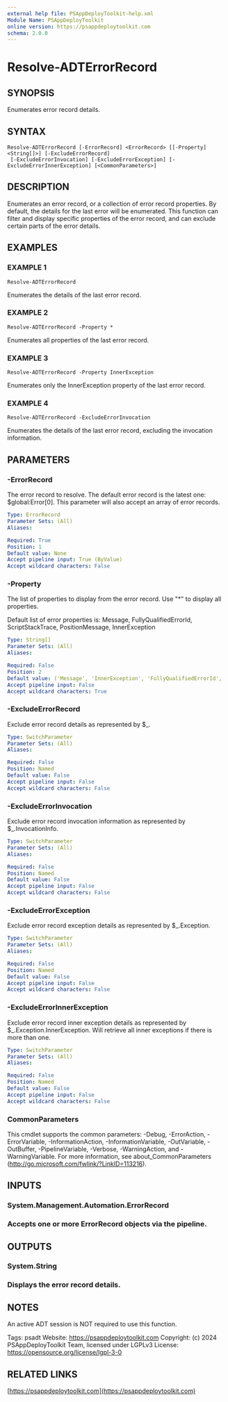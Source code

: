 ```yaml
---
external help file: PSAppDeployToolkit-help.xml
Module Name: PSAppDeployToolkit
online version: https://psappdeploytoolkit.com
schema: 2.0.0
---
```


# Resolve-ADTErrorRecord

## SYNOPSIS
Enumerates error record details.

## SYNTAX

```
Resolve-ADTErrorRecord [-ErrorRecord] <ErrorRecord> [[-Property] <String[]>] [-ExcludeErrorRecord]
 [-ExcludeErrorInvocation] [-ExcludeErrorException] [-ExcludeErrorInnerException] [<CommonParameters>]
```

## DESCRIPTION
Enumerates an error record, or a collection of error record properties.
By default, the details for the last error will be enumerated.
This function can filter and display specific properties of the error record, and can exclude certain parts of the error details.

## EXAMPLES

### EXAMPLE 1
```
Resolve-ADTErrorRecord
```

Enumerates the details of the last error record.

### EXAMPLE 2
```
Resolve-ADTErrorRecord -Property *
```

Enumerates all properties of the last error record.

### EXAMPLE 3
```
Resolve-ADTErrorRecord -Property InnerException
```

Enumerates only the InnerException property of the last error record.

### EXAMPLE 4
```
Resolve-ADTErrorRecord -ExcludeErrorInvocation
```

Enumerates the details of the last error record, excluding the invocation information.

## PARAMETERS

### -ErrorRecord
The error record to resolve.
The default error record is the latest one: $global:Error\[0\].
This parameter will also accept an array of error records.

```yaml
Type: ErrorRecord
Parameter Sets: (All)
Aliases:

Required: True
Position: 1
Default value: None
Accept pipeline input: True (ByValue)
Accept wildcard characters: False
```

### -Property
The list of properties to display from the error record.
Use "*" to display all properties.

Default list of error properties is: Message, FullyQualifiedErrorId, ScriptStackTrace, PositionMessage, InnerException

```yaml
Type: String[]
Parameter Sets: (All)
Aliases:

Required: False
Position: 2
Default value: ('Message', 'InnerException', 'FullyQualifiedErrorId', 'ScriptStackTrace', 'PositionMessage')
Accept pipeline input: False
Accept wildcard characters: True
```

### -ExcludeErrorRecord
Exclude error record details as represented by $_.

```yaml
Type: SwitchParameter
Parameter Sets: (All)
Aliases:

Required: False
Position: Named
Default value: False
Accept pipeline input: False
Accept wildcard characters: False
```

### -ExcludeErrorInvocation
Exclude error record invocation information as represented by $_.InvocationInfo.

```yaml
Type: SwitchParameter
Parameter Sets: (All)
Aliases:

Required: False
Position: Named
Default value: False
Accept pipeline input: False
Accept wildcard characters: False
```

### -ExcludeErrorException
Exclude error record exception details as represented by $_.Exception.

```yaml
Type: SwitchParameter
Parameter Sets: (All)
Aliases:

Required: False
Position: Named
Default value: False
Accept pipeline input: False
Accept wildcard characters: False
```

### -ExcludeErrorInnerException
Exclude error record inner exception details as represented by $_.Exception.InnerException.
Will retrieve all inner exceptions if there is more than one.

```yaml
Type: SwitchParameter
Parameter Sets: (All)
Aliases:

Required: False
Position: Named
Default value: False
Accept pipeline input: False
Accept wildcard characters: False
```

### CommonParameters
This cmdlet supports the common parameters: -Debug, -ErrorAction, -ErrorVariable, -InformationAction, -InformationVariable, -OutVariable, -OutBuffer, -PipelineVariable, -Verbose, -WarningAction, and -WarningVariable.
For more information, see about_CommonParameters (http://go.microsoft.com/fwlink/?LinkID=113216).

## INPUTS

### System.Management.Automation.ErrorRecord
### Accepts one or more ErrorRecord objects via the pipeline.
## OUTPUTS

### System.String
### Displays the error record details.
## NOTES
An active ADT session is NOT required to use this function.

Tags: psadt
Website: https://psappdeploytoolkit.com
Copyright: (c) 2024 PSAppDeployToolkit Team, licensed under LGPLv3
License: https://opensource.org/license/lgpl-3-0

## RELATED LINKS

[https://psappdeploytoolkit.com](https://psappdeploytoolkit.com)

